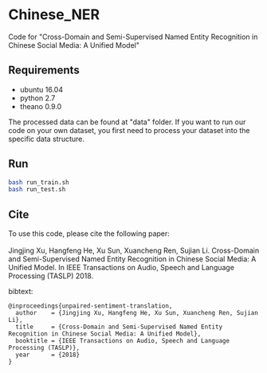 # Chinese_NER
Code for "Cross-Domain and Semi-Supervised Named Entity Recognition in Chinese Social Media:
A Unified Model"
## Requirements
* ubuntu 16.04
* python 2.7
* theano 0.9.0

The processed data can be found at "data" folder. If you want to run our code on your own dataset, you first need to process your dataset into the specific data structure.
## Run
```bash
bash run_train.sh
bash run_test.sh
```

## Cite
To use this code, please cite the following paper:<br><br>
Jingjing Xu, Hangfeng He, Xu Sun, Xuancheng Ren, Sujian Li.
Cross-Domain and Semi-Supervised Named Entity Recognition in Chinese Social Media: A Unified Model. In IEEE Transactions on Audio, Speech and Language Processing (TASLP) 2018.

bibtext:
```
@inproceedings{unpaired-sentiment-translation,
  author    = {Jingjing Xu, Hangfeng He, Xu Sun, Xuancheng Ren, Sujian Li},
  title     = {Cross-Domain and Semi-Supervised Named Entity Recognition in Chinese Social Media: A Unified Model},
  booktitle = {IEEE Transactions on Audio, Speech and Language Processing (TASLP)},
  year      = {2018}
}
```
